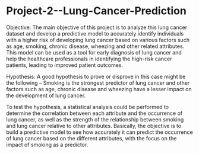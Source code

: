 # Project-2--Lung-Cancer-Prediction

Objective: The main objective of this project is to analyze this lung cancer dataset and develop a predictive model to accurately identify individuals with a higher risk of developing lung cancer based on various factors such as age, smoking, chronic disease, wheezing and other related attributes. This model can be used as a tool for early diagnosis of lung cancer and help the healthcare professionals in identifying the high-risk cancer patients, leading to improved patient outcomes.

Hypothesis: A good hypothesis to prove or disprove in this case might be the following – Smoking is the strongest predictor of lung cancer and other factors such as age, chronic disease and wheezing have a lesser impact on the development of lung cancer.

To test the hypothesis, a statistical analysis could be performed to determine the correlation between each attribute and the occurrence of lung cancer, as well as the strength of the relationship between smoking and lung cancer relative to other attributes. Basically, the objective is to build a predictive model to see how accurately it can predict the occurrence of lung cancer based on the different attributes, with the focus on the impact of smoking as a predictor.
